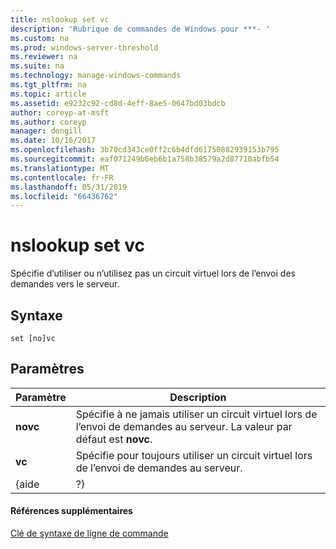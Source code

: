 ```yaml
---
title: nslookup set vc
description: 'Rubrique de commandes de Windows pour ***- '
ms.custom: na
ms.prod: windows-server-threshold
ms.reviewer: na
ms.suite: na
ms.technology: manage-windows-commands
ms.tgt_pltfrm: na
ms.topic: article
ms.assetid: e9232c92-cd8d-4eff-8ae5-0647bd03bdcb
author: coreyp-at-msft
ms.author: coreyp
manager: dongill
ms.date: 10/16/2017
ms.openlocfilehash: 3b70cd343ce0ff2c6b4dfd61750882939153b795
ms.sourcegitcommit: eaf071249b6eb6b1a758b38579a2d87710abfb54
ms.translationtype: MT
ms.contentlocale: fr-FR
ms.lasthandoff: 05/31/2019
ms.locfileid: "66436762"
---
```

# <a name="nslookup-set-vc"></a>nslookup set vc



Spécifie d’utiliser ou n’utilisez pas un circuit virtuel lors de l’envoi des demandes vers le serveur.

## <a name="syntax"></a>Syntaxe

```
set [no]vc
```

## <a name="parameters"></a>Paramètres

| Paramètre |                                              Description                                               |
|-----------|--------------------------------------------------------------------------------------------------------|
| **novc**  | Spécifie à ne jamais utiliser un circuit virtuel lors de l’envoi de demandes au serveur. La valeur par défaut est **novc**. |
|  **vc**   |             Spécifie pour toujours utiliser un circuit virtuel lors de l’envoi de demandes au serveur.             |
|   {aide   |                                                   ?}                                                   |

#### <a name="additional-references"></a>Références supplémentaires

[Clé de syntaxe de ligne de commande](command-line-syntax-key.md)